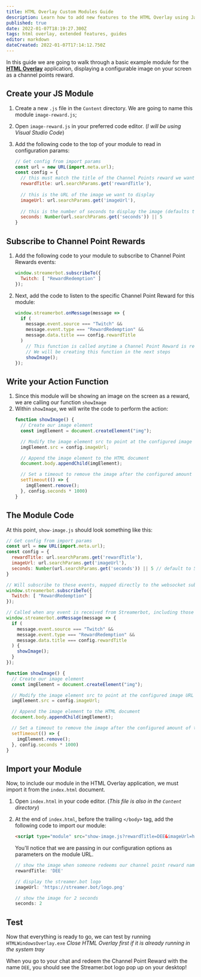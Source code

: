 ```yaml
---
title: HTML Overlay Custom Modules Guide
description: Learn how to add new features to the HTML Overlay using Javascript
published: true
date: 2022-01-07T18:19:27.300Z
tags: html overlay, extended features, guides
editor: markdown
dateCreated: 2022-01-07T17:14:12.750Z
---
```


In this guide we are going to walk through a basic example module for the [**HTML Overlay**](/Extended-Features/HTML-Overlay) application, displaying a configurable image on your screen as a channel points reward.

## Create your JS Module

1. Create a new `.js` file in the `Content` directory. We are going to name this module `image-reward.js`;
2. Open `image-reward.js` in your preferred code editor. (*I will be using Visual Studio Code*)

3. Add the following code to the top of your module to read in configuration params:
    ```js
    // Get config from import params
    const url = new URL(import.meta.url);
    const config = {
      // this must match the title of the Channel Points reward we want to trigger for
      rewardTitle: url.searchParams.get('rewardTitle'),
      
      // this is the URL of the image we want to display
      imageUrl: url.searchParams.get('imageUrl'),
      
      // this is the number of seconds to display the image (defaults to 5)
      seconds: Number(url.searchParams.get('seconds')) || 5
    }
    ```
   
## Subscribe to Channel Point Rewards

1. Add the following code to your module to subscribe to Channel Point Rewards events:
    ```js
    window.streamerbot.subscribeTo({
      Twitch: [ "RewardRedemption" ]
    });
    ```
2. Next, add the code to listen to the specific Channel Point Reward for this module:
    ```js
    window.streamerbot.onMessage(message => {
      if (
        message.event.source === "Twitch" &&
        message.event.type === "RewardRedemption" &&
        message.data.title === config.rewardTitle
      )
        // This function is called anytime a Channel Point Reward is redeemed with a name matching our rewardTitle configuration
        // We will be creating this function in the next steps
        showImage();
    });
    ```
    
## Write your Action Function

1. Since this module will be showing an image on the screen as a reward, we are calling our function `showImage`
2. Within `showImage`, we will write the code to perform the action:
    ```js
    function showImage() {
      // Create our image element
      const imgElement = document.createElement("img");

      // Modify the image element src to point at the configured image URL
      imgElement.src = config.imageUrl;

      // Append the image element to the HTML document
      document.body.appendChild(imgElement);

      // Set a timeout to remove the image after the configured amount of time
      setTimeout(() => {
        imgElement.remove();
      }, config.seconds * 1000)
    }
    ```
    
## The Module Code

At this point, `show-image.js` should look something like this:

```js
// Get config from import params
const url = new URL(import.meta.url);
const config = {
  rewardTitle: url.searchParams.get('rewardTitle'),
  imageUrl: url.searchParams.get('imageUrl'),
  seconds: Number(url.searchParams.get('seconds')) || 5 // default to 5 seconds
}

// Will subscribe to these events, mapped directly to the websocket subscription request.
window.streamerbot.subscribeTo({
  Twitch: [ "RewardRedemption" ]
});

// Called when any event is received from Streamerbot, including those subscribed to by other scripts.
window.streamerbot.onMessage(message => {
  if (
    message.event.source === "Twitch" &&
    message.event.type === "RewardRedemption" &&
    message.data.title === config.rewardTitle
  ) {
    showImage();
  }
});

function showImage() {
  // Create our image element
  const imgElement = document.createElement("img");

  // Modify the image element src to point at the configured image URL
  imgElement.src = config.imageUrl;

  // Append the image element to the HTML document
  document.body.appendChild(imgElement);

  // Set a timeout to remove the image after the configured amount of time
  setTimeout(() => {
    imgElement.remove();
  }, config.seconds * 1000)
}
```

## Import your Module

Now, to include our module in the HTML Overlay application, we must import it from the `index.html` document.

1. Open `index.html` in your code editor. (*This file is also in the `Content` directory*)
2. At the end of `index.html`, before the trailing `</body>` tag, add the following code to import our module:
    ```html
    <script type="module" src="show-image.js?rewardTitle=DEE&imageUrl=https://streamer.bot/logo.png&seconds=2"></script>
    ```
  
  	You'll notice that we are passing in our configuration options as parameters on the module URL.
  
    ```js
    // show the image when someone redeems our channel point reward named 'DEE'
    rewardTitle: 'DEE'

    // display the streamer.bot logo
    imageUrl: 'https://streamer.bot/logo.png' 

    // show the image for 2 seconds
    seconds: 2
    ```

## Test

Now that everything is ready to go, we can test by running `HTMLWindowsOverlay.exe`
*Close HTML Overlay first if it is already running in the system tray*

When you go to your chat and redeem the Channel Point Reward with the name `DEE`, you should see the Streamer.bot logo pop up on your desktop!


